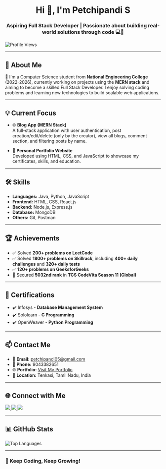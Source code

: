 <h1 align="center">Hi 👋, I'm Petchipandi S</h1>
<h3 align="center">Aspiring Full Stack Developer | Passionate about building real-world solutions through code 💻🚀</h3>

<p align="left">
  <img src="https://komarev.com/ghpvc/?username=petchipandi05&label=Profile%20views&color=0e75b6&style=flat" alt="Profile Views" />
</p>

---

## 🚀 About Me

🎯 I'm a Computer Science student from **National Engineering College** (2022-2026), currently working on projects using the **MERN stack** and aiming to become a skilled Full Stack Developer. I enjoy solving coding problems and learning new technologies to build scalable web applications.

---

## 💡 Current Focus

- 🌐 **Blog App (MERN Stack)**  
  A full-stack application with user authentication, post creation/edit/delete (only by the creator), view all blogs, comment section, and filtering posts by name.  

- 🧳 **Personal Portfolio Website**  
  Developed using HTML, CSS, and JavaScript to showcase my certificates, skills, and education.

---

## 🛠 Skills

- **Languages:** Java, Python, JavaScript  
- **Frontend:** HTML, CSS, React.js  
- **Backend:** Node.js, Express.js  
- **Database:** MongoDB  
- **Others:** Git, Postman  

---

## 🏆 Achievements

- ✅ Solved **200+ problems on LeetCode**  
- ✅ Solved **1800+ problems on Skillrack**, including **400+ daily challenges** and **320+ daily tests**  
- ✅ **120+ problems on GeeksforGeeks**  
- 🏅 Secured **5032nd rank** in **TCS CodeVita Season 11 (Global)**  

---

## 📄 Certifications

- ✔️ Infosys - **Database Management System**  
- ✔️ Sololearn - **C Programming**  
- ✔️ OpenWeaver - **Python Programming**  

---

## 📫 Contact Me

- 📧 **Email:** petchipandi05@gmail.com  
- 📱 **Phone:** 9043382651  
- 🌐 **Portfolio:** [Visit My Portfolio](https://petchipandi05.github.io/)  
- 📍 **Location:** Tenkasi, Tamil Nadu, India

---

## 🌐 Connect with Me

<p align="left">
  <a href="https://linkedin.com/in/petchi-pandi-b88b99256/" target="_blank">
    <img src="https://img.shields.io/badge/LinkedIn-0077B5?style=for-the-badge&logo=linkedin&logoColor=white"/>
  </a>
  <a href="mailto:petchipandi05@gmail.com">
    <img src="https://img.shields.io/badge/Email-D14836?style=for-the-badge&logo=gmail&logoColor=white"/>
  </a>
  <a href="https://github.com/petchipandi05" target="_blank">
    <img src="https://img.shields.io/badge/GitHub-181717?style=for-the-badge&logo=github&logoColor=white"/>
  </a>
</p>

---

## 📊 GitHub Stats

<p align="left">
  <img src="https://github-readme-stats.vercel.app/api/top-langs/?username=petchipandi05&layout=compact&theme=tokyonight" alt="Top Languages" />
</p>

---

### 🚀 Keep Coding, Keep Growing!
